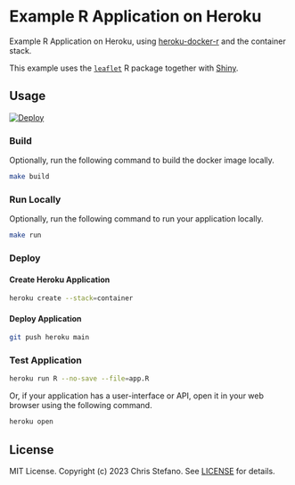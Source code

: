 # Example R Application on Heroku

Example R Application on Heroku, using [heroku-docker-r][heroku-docker-r] and the container stack.

This example uses the [`leaflet`][leaflet] R package together with [Shiny][shiny].

## Usage

[![Deploy](https://www.herokucdn.com/deploy/button.svg)][deployapp]

### Build

Optionally, run the following command to build the docker image locally.

```bash
make build
```

### Run Locally

Optionally, run the following command to run your application locally.

```bash
make run
```

### Deploy

#### Create Heroku Application

```bash
heroku create --stack=container
```

#### Deploy Application

```bash
git push heroku main
```

### Test Application

```bash
heroku run R --no-save --file=app.R
```

Or, if your application has a user-interface or API, open it in your web browser using the following command.

```bash
heroku open
```

## License

MIT License. Copyright (c) 2023 Chris Stefano. See [LICENSE](LICENSE) for details.

<!-- links -->

[deployapp]: https://heroku.com/deploy?template=https://github.com/virtualstaticvoid/heroku-docker-r-leaflet-test/tree/main
[heroku-docker-r]: https://github.com/virtualstaticvoid/heroku-docker-r
[leaflet]: https://rstudio.github.io/leaflet/
[shiny]: https://rstudio.github.io/shiny/

